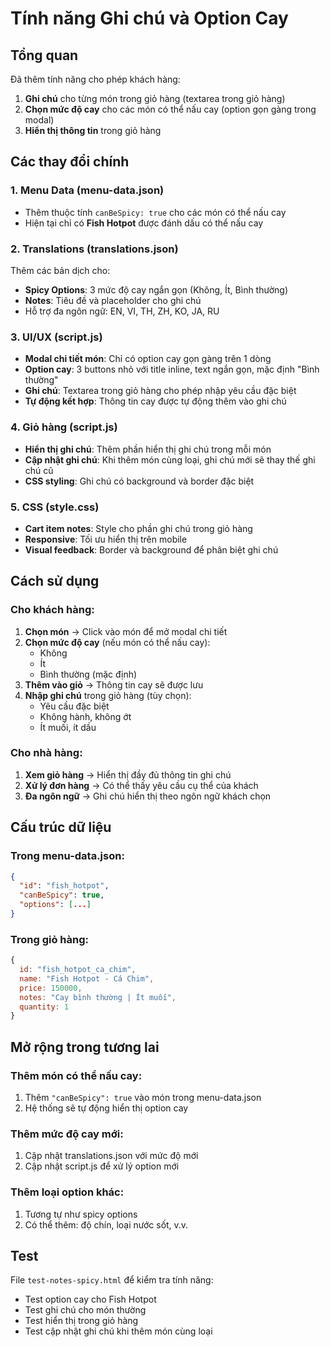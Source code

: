 # Tính năng Ghi chú và Option Cay

## Tổng quan
Đã thêm tính năng cho phép khách hàng:
1. **Ghi chú** cho từng món trong giỏ hàng (textarea trong giỏ hàng)
2. **Chọn mức độ cay** cho các món có thể nấu cay (option gọn gàng trong modal)
3. **Hiển thị thông tin** trong giỏ hàng

## Các thay đổi chính

### 1. Menu Data (menu-data.json)
- Thêm thuộc tính `canBeSpicy: true` cho các món có thể nấu cay
- Hiện tại chỉ có **Fish Hotpot** được đánh dấu có thể nấu cay

### 2. Translations (translations.json)
Thêm các bản dịch cho:
- **Spicy Options**: 3 mức độ cay ngắn gọn (Không, Ít, Bình thường)
- **Notes**: Tiêu đề và placeholder cho ghi chú
- Hỗ trợ đa ngôn ngữ: EN, VI, TH, ZH, KO, JA, RU

### 3. UI/UX (script.js)
- **Modal chi tiết món**: Chỉ có option cay gọn gàng trên 1 dòng
- **Option cay**: 3 buttons nhỏ với title inline, text ngắn gọn, mặc định "Bình thường"
- **Ghi chú**: Textarea trong giỏ hàng cho phép nhập yêu cầu đặc biệt
- **Tự động kết hợp**: Thông tin cay được tự động thêm vào ghi chú

### 4. Giỏ hàng (script.js)
- **Hiển thị ghi chú**: Thêm phần hiển thị ghi chú trong mỗi món
- **Cập nhật ghi chú**: Khi thêm món cùng loại, ghi chú mới sẽ thay thế ghi chú cũ
- **CSS styling**: Ghi chú có background và border đặc biệt

### 5. CSS (style.css)
- **Cart item notes**: Style cho phần ghi chú trong giỏ hàng
- **Responsive**: Tối ưu hiển thị trên mobile
- **Visual feedback**: Border và background để phân biệt ghi chú

## Cách sử dụng

### Cho khách hàng:
1. **Chọn món** → Click vào món để mở modal chi tiết
2. **Chọn mức độ cay** (nếu món có thể nấu cay):
   - Không
   - Ít  
   - Bình thường (mặc định)
3. **Thêm vào giỏ** → Thông tin cay sẽ được lưu
4. **Nhập ghi chú** trong giỏ hàng (tùy chọn):
   - Yêu cầu đặc biệt
   - Không hành, không ớt
   - Ít muối, ít dầu

### Cho nhà hàng:
1. **Xem giỏ hàng** → Hiển thị đầy đủ thông tin ghi chú
2. **Xử lý đơn hàng** → Có thể thấy yêu cầu cụ thể của khách
3. **Đa ngôn ngữ** → Ghi chú hiển thị theo ngôn ngữ khách chọn

## Cấu trúc dữ liệu

### Trong menu-data.json:
```json
{
  "id": "fish_hotpot",
  "canBeSpicy": true,
  "options": [...]
}
```

### Trong giỏ hàng:
```javascript
{
  id: "fish_hotpot_ca_chim",
  name: "Fish Hotpot - Cá Chim",
  price: 150000,
  notes: "Cay bình thường | Ít muối",
  quantity: 1
}
```

## Mở rộng trong tương lai

### Thêm món có thể nấu cay:
1. Thêm `"canBeSpicy": true` vào món trong menu-data.json
2. Hệ thống sẽ tự động hiển thị option cay

### Thêm mức độ cay mới:
1. Cập nhật translations.json với mức độ mới
2. Cập nhật script.js để xử lý option mới

### Thêm loại option khác:
1. Tương tự như spicy options
2. Có thể thêm: độ chín, loại nước sốt, v.v.

## Test
File `test-notes-spicy.html` để kiểm tra tính năng:
- Test option cay cho Fish Hotpot
- Test ghi chú cho món thường
- Test hiển thị trong giỏ hàng
- Test cập nhật ghi chú khi thêm món cùng loại 